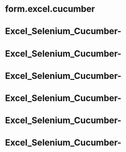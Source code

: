 # form.excel.cucumber
# Excel_Selenium_Cucumber-
# Excel_Selenium_Cucumber-
# Excel_Selenium_Cucumber-
# Excel_Selenium_Cucumber-
# Excel_Selenium_Cucumber-
# Excel_Selenium_Cucumber-
